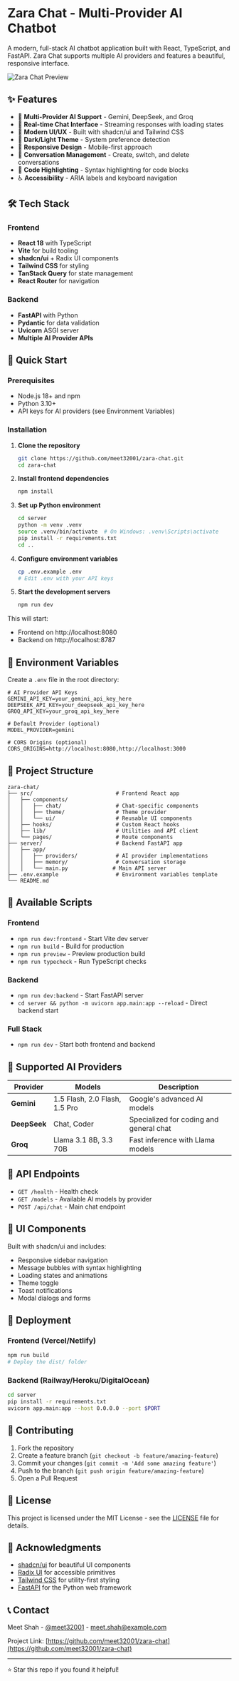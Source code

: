 # Zara Chat - Multi-Provider AI Chatbot

A modern, full-stack AI chatbot application built with React, TypeScript, and FastAPI. Zara Chat supports multiple AI providers and features a beautiful, responsive interface.

![Zara Chat Preview](https://via.placeholder.com/800x400/1a1a1a/ffffff?text=Zara+Chat+Preview)

## ✨ Features

- 🤖 **Multi-Provider AI Support** - Gemini, DeepSeek, and Groq
- 💬 **Real-time Chat Interface** - Streaming responses with loading states
- 🎨 **Modern UI/UX** - Built with shadcn/ui and Tailwind CSS
- 🌙 **Dark/Light Theme** - System preference detection
- 📱 **Responsive Design** - Mobile-first approach
- 🔄 **Conversation Management** - Create, switch, and delete conversations
- 📝 **Code Highlighting** - Syntax highlighting for code blocks
- ♿ **Accessibility** - ARIA labels and keyboard navigation

## 🛠️ Tech Stack

### Frontend
- **React 18** with TypeScript
- **Vite** for build tooling
- **shadcn/ui** + Radix UI components
- **Tailwind CSS** for styling
- **TanStack Query** for state management
- **React Router** for navigation

### Backend
- **FastAPI** with Python
- **Pydantic** for data validation
- **Uvicorn** ASGI server
- **Multiple AI Provider APIs**

## 🚀 Quick Start

### Prerequisites
- Node.js 18+ and npm
- Python 3.10+
- API keys for AI providers (see Environment Variables)

### Installation

1. **Clone the repository**
   ```bash
   git clone https://github.com/meet32001/zara-chat.git
   cd zara-chat
   ```

2. **Install frontend dependencies**
   ```bash
   npm install
   ```

3. **Set up Python environment**
   ```bash
   cd server
   python -m venv .venv
   source .venv/bin/activate  # On Windows: .venv\Scripts\activate
   pip install -r requirements.txt
   cd ..
   ```

4. **Configure environment variables**
   ```bash
   cp .env.example .env
   # Edit .env with your API keys
   ```

5. **Start the development servers**
   ```bash
   npm run dev
   ```

This will start:
- Frontend on http://localhost:8080
- Backend on http://localhost:8787

## 🔧 Environment Variables

Create a `.env` file in the root directory:

```env
# AI Provider API Keys
GEMINI_API_KEY=your_gemini_api_key_here
DEEPSEEK_API_KEY=your_deepseek_api_key_here
GROQ_API_KEY=your_groq_api_key_here

# Default Provider (optional)
MODEL_PROVIDER=gemini

# CORS Origins (optional)
CORS_ORIGINS=http://localhost:8080,http://localhost:3000
```

## 📁 Project Structure

```
zara-chat/
├── src/                          # Frontend React app
│   ├── components/
│   │   ├── chat/                 # Chat-specific components
│   │   ├── theme/                # Theme provider
│   │   └── ui/                   # Reusable UI components
│   ├── hooks/                    # Custom React hooks
│   ├── lib/                      # Utilities and API client
│   └── pages/                    # Route components
├── server/                       # Backend FastAPI app
│   ├── app/
│   │   ├── providers/            # AI provider implementations
│   │   ├── memory/               # Conversation storage
│   │   └── main.py              # Main API server
├── .env.example                  # Environment variables template
└── README.md
```

## 🎯 Available Scripts

### Frontend
- `npm run dev:frontend` - Start Vite dev server
- `npm run build` - Build for production
- `npm run preview` - Preview production build
- `npm run typecheck` - Run TypeScript checks

### Backend
- `npm run dev:backend` - Start FastAPI server
- `cd server && python -m uvicorn app.main:app --reload` - Direct backend start

### Full Stack
- `npm run dev` - Start both frontend and backend

## 🤖 Supported AI Providers

| Provider | Models | Description |
|----------|--------|-------------|
| **Gemini** | 1.5 Flash, 2.0 Flash, 1.5 Pro | Google's advanced AI models |
| **DeepSeek** | Chat, Coder | Specialized for coding and general chat |
| **Groq** | Llama 3.1 8B, 3.3 70B | Fast inference with Llama models |

## 🔌 API Endpoints

- `GET /health` - Health check
- `GET /models` - Available AI models by provider
- `POST /api/chat` - Main chat endpoint

## 🎨 UI Components

Built with shadcn/ui and includes:
- Responsive sidebar navigation
- Message bubbles with syntax highlighting
- Loading states and animations
- Theme toggle
- Toast notifications
- Modal dialogs and forms

## 🚀 Deployment

### Frontend (Vercel/Netlify)
```bash
npm run build
# Deploy the dist/ folder
```

### Backend (Railway/Heroku/DigitalOcean)
```bash
cd server
pip install -r requirements.txt
uvicorn app.main:app --host 0.0.0.0 --port $PORT
```

## 🤝 Contributing

1. Fork the repository
2. Create a feature branch (`git checkout -b feature/amazing-feature`)
3. Commit your changes (`git commit -m 'Add some amazing feature'`)
4. Push to the branch (`git push origin feature/amazing-feature`)
5. Open a Pull Request

## 📝 License

This project is licensed under the MIT License - see the [LICENSE](LICENSE) file for details.

## 🙏 Acknowledgments

- [shadcn/ui](https://ui.shadcn.com/) for beautiful UI components
- [Radix UI](https://www.radix-ui.com/) for accessible primitives
- [Tailwind CSS](https://tailwindcss.com/) for utility-first styling
- [FastAPI](https://fastapi.tiangolo.com/) for the Python web framework

## 📞 Contact

Meet Shah - [@meet32001](https://github.com/meet32001) - meet.shah@example.com

Project Link: [https://github.com/meet32001/zara-chat](https://github.com/meet32001/zara-chat)

---

⭐ Star this repo if you found it helpful!
